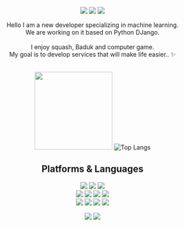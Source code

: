 <div align=center> <p> <a href="https://velog.io/@codebot123" target="_blank"><img src="https://img.shields.io/badge/Blog-DD0B78?style=flat-square&logo=GitHub%20Sponsors&logoColor=white"/></a> <a href="mailto:codebot053@gmail.com" target="_blank"><img src="https://img.shields.io/badge/codebot053@gmail.com-EA4335?style=flat-square&logo=Gmail&logoColor=white"/></a> <a href="https://www.linkedin.com/in/jh-p-8a56a422b//" target="_blank"><img src="https://img.shields.io/badge/holdin3131-0A66C2?style=flat-square&logo=Linkedin&logoColor=white"/></a> </p> <p> Hello I am a new developer specializing in machine learning.<br/> We are working on it based on Python DJango.<br/><br/> I enjoy squash, Baduk and computer game. <br/> My goal is to develop services that will make life easier.. ✨ <br/><br/> </p>
  
  <img height="180em" src="https://github-readme-stats.vercel.app/api?username=codebot053&show_icons=true&hide_border=true&&count_private=true&include_all_commits=true" /> ![Top Langs](https://github-readme-stats.vercel.app/api/top-langs/?username=codebot053&layout=compact&hide_border=true&theme=white)
  
  ## Platforms & Languages
  <p> <img src="https://img.shields.io/badge/java-007396?style=for-the-badge&logo=java&logoColor=white"> <img src="https://img.shields.io/badge/c++-00599C?style=for-the-badge&logo=c%2B%2B&logoColor=white"> <img src="https://img.shields.io/badge/python-3776AB?style=for-the-badge&logo=python&logoColor=white"> <br> <img src="https://img.shields.io/badge/html5-E34F26?style=for-the-badge&logo=html5&logoColor=white"> <img src="https://img.shields.io/badge/css-1572B6?style=for-the-badge&logo=css3&logoColor=white"> <img src="https://img.shields.io/badge/javascript-F7DF1E?style=for-the-badge&logo=javascript&logoColor=black"> <img src="https://img.shields.io/badge/jquery-0769AD?style=for-the-badge&logo=jquery&logoColor=white"> <br> <img src="https://img.shields.io/badge/mongoDB-47A248?style=for-the-badge&logo=MongoDB&logoColor=white"> <img src="https://img.shields.io/badge/django-092E20?style=for-the-badge&logo=django&logoColor=white"> <img src="https://img.shields.io/badge/flask-000000?style=for-the-badge&logo=flask&logoColor=white"> <img src="https://img.shields.io/badge/bootstrap-7952B3?style=for-the-badge&logo=bootstrap&logoColor=white"> <br> </p> <p> <img src="https://img.shields.io/badge/github-181717?style=for-the-badge&logo=github&logoColor=white"> <img src="https://img.shields.io/badge/git-F05032?style=for-the-badge&logo=git&logoColor=white"> </p> </div> </div>
